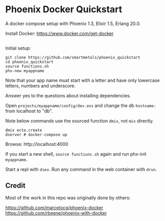# Phoenix Docker Quickstart

A docker compose setup with Phoenix 1.3, Elixir 1.5, Erlang 20.0.

Install Docker: https://www.docker.com/get-docker

##
Initial setup:

```shell
git clone https://github.com/smartmetals/phoenix_quickstart
cd phoenix_quickstart
source functions.sh
phx-new myappname
```

Note that your app name must start with a letter and have only lowercase letters, numbers and underscore.

Answer yes to the questions about installing dependencies.

Open `projects/myappname/config/dev.exs` and change the db `hostname:`  from localhost to "db".

Note below commands use the sourced function `dmix`, not `mix` directly.

```
dmix ecto.create
dserver # docker-compose up
```

Browse: http://localhost:4000


If you start a new shell, `source functions.sh` again and run phx-init `myappname`.

Start a repl with `diex`. Run any command in the web container with `drun`.

## Credit
Most of the work in this repo was originally done by others:

https://github.com/marcelocg/phoenix-docker
https://github.com/rbeene/phoenix-with-docker

